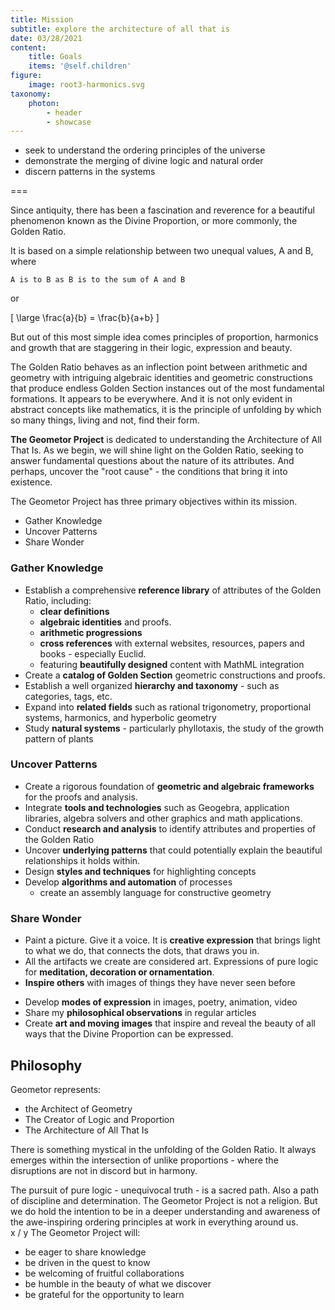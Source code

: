 ```yaml
---
title: Mission
subtitle: explore the architecture of all that is
date: 03/28/2021
content:
    title: Goals
    items: '@self.children'
figure:
    image: root3-harmonics.svg
taxonomy:
    photon:
        - header
        - showcase
---
```


- seek to understand the ordering principles of the universe
- demonstrate the merging of divine logic and natural order
- discern patterns in the systems

===

Since antiquity, there has been a fascination and reverence for a beautiful phenomenon known as the Divine Proportion, or more commonly, the Golden Ratio.

It is based on a simple relationship between two unequal values, A and B, where 

`A is to B as B is to the sum of A and B`

or

\[
\large
\frac{a}{b} = \frac{b}{a+b}
\]

But out of this most simple idea comes principles of proportion, harmonics and growth that are staggering in their logic,  expression and beauty.  

The Golden Ratio behaves as an inflection point between arithmetic and geometry with intriguing algebraic identities and geometric constructions that produce endless Golden Section instances out of the most fundamental formations. It appears to be everywhere. And it is not only evident in abstract concepts like mathematics, it is the principle of unfolding by which so many things, living and not, find their form.

**The Geometor Project** is dedicated to understanding the Architecture of All That Is. As we begin, we will shine light on the Golden Ratio, seeking to answer fundamental questions about the nature of its attributes. And perhaps, uncover the "root cause" - the conditions that bring it into existence. 

The Geometor Project has three primary objectives within its mission. 

* Gather Knowledge
* Uncover Patterns
* Share Wonder

### Gather Knowledge

* Establish a comprehensive **reference library** of attributes of the Golden Ratio, including: 
	* **clear definitions**
	* **algebraic identities** and proofs.
	* **arithmetic progressions**
	* **cross references** with external websites, resources, papers and books - especially Euclid. 
	* featuring **beautifully designed** content with MathML integration
* Create a **catalog of Golden Section** geometric constructions and proofs.
* Establish a well organized **hierarchy and taxonomy** - such as categories, tags, etc.
* Expand into **related fields** such as rational trigonometry, proportional systems, harmonics, and hyperbolic geometry
* Study **natural systems** - particularly phyllotaxis, the study of the growth pattern of plants

### Uncover Patterns

* Create a rigorous foundation of **geometric and algebraic frameworks** for the proofs and analysis.
* Integrate **tools and technologies** such as Geogebra, application libraries, algebra solvers and other graphics and math applications. 
* Conduct **research and analysis** to identify attributes and properties of the Golden Ratio 
* Uncover **underlying patterns** that could potentially explain the beautiful relationships it holds within.
* Design **styles and techniques** for highlighting concepts
* Develop **algorithms and automation** of processes
	* create an assembly language for constructive geometry

### Share Wonder
- Paint a picture. Give it a voice. It is **creative expression** that brings light to what we do, that connects the dots, that draws you in.
- All the artifacts we create are considered art. Expressions of pure logic for **meditation, decoration or ornamentation**.
- **Inspire others** with images of things they have never seen before
* Develop **modes of expression** in images, poetry, animation, video
* Share my **philosophical observations** in regular articles
* Create **art and moving images** that inspire and reveal the beauty of all ways that the Divine Proportion can be expressed.


## Philosophy
Geometor represents:

- the Architect of Geometry
- The Creator of Logic and Proportion
- The Architecture of All That Is

There is something mystical in the unfolding of the Golden Ratio. It always emerges within the intersection of unlike proportions - where the disruptions are not in discord but in harmony.

The pursuit of pure logic - unequivocal truth - is a sacred path. Also a path of discipline and determination. The Geometor Project is not a religion. But we do hold the intention to be in a deeper understanding and awareness of the awe-inspiring ordering principles at work in everything around us.  
x / y
The Geometor Project will:

- be eager to share knowledge
- be driven in the quest to know
- be welcoming of fruitful collaborations
- be humble in the beauty of what we discover
- be grateful for the opportunity to learn


